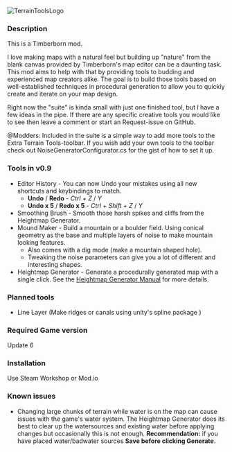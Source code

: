 ![TerrainToolsLogo](https://github.com/user-attachments/assets/18d32edf-9f32-4934-9c68-e7e44abea8fe)

### Description

This is a Timberborn mod.

I love making maps with a natural feel but building up "nature" from the blank canvas provided by Timberborn's map editor can be a daunting task.
This mod aims to help with that by providing tools to budding and experienced map creators alike.
The goal is to build those tools based on well-established techniques in procedural generation to allow you to quickly create and iterate on your map design.

Right now the "suite" is kinda small with just one finished tool, but I have a few ideas in the pipe.
If there are any specific creative tools you would like to see then leave a comment or start an Request-issue on GitHub.

@Modders: Included in the suite is a simple way to add more tools to the Extra Terrain Tools-toolbar.
If you wish add your own tools to the toolbar check out NoiseGeneratorConfigurator.cs for the gist of how to set it up.

### Tools in v0.9

- Editor History - You can now Undo your mistakes using all new shortcuts and keybindings to match.
  - **Undo** / **Redo** - *Ctrl + Z* / *Y*
  - **Undo x 5** / **Redo x 5** - *Ctrl + Shift + Z* / *Y*
- Smoothing Brush - Smooth those harsh spikes and cliffs from the Heightmap Generator.
- Mound Maker - Build a mountain or a boulder field. Using conical geometry as the base and multiple layers of noise to make mountain looking features. 
  - Also comes with a dig mode (make a mountain shaped hole).
  - Tweaking the noise parameters can give you a lot of different and interesting shapes.
- Heightmap Generator - Generate a procedurally generated map with a single click. See the [Heightmap Generator Manual](https://docs.google.com/document/d/1Y35eAUWDHY_j4pUGkCSBjHaMf2RxPHbqJ7wJm86qDFs/edit?usp=drive_link) for more details.
 

### Planned tools

- Line Layer (Make ridges or canals using unity's spline package )

### Required Game version

Update 6

### Installation

Use Steam Workshop or Mod.io

### Known issues

- Changing large chunks of terrain while water is on the map can cause issues with the game's water system. The Heightmap Generator does its best to clear up the watersources and existing water before applying changes but occasionally this is not enough.
**Recommendation:** if you have placed water/badwater sources **Save before clicking Generate**.


